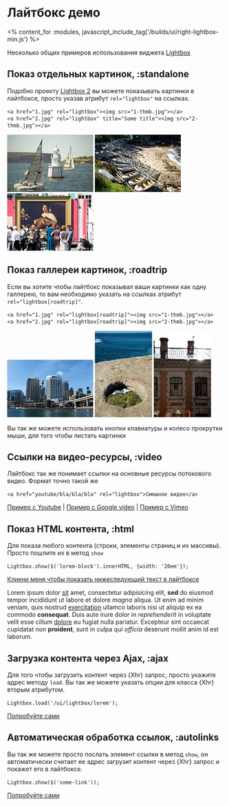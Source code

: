 # Лайтбокс демо
<% content_for :modules, javascript_include_tag('/builds/ui/right-lightbox-min.js') %>

Несколько общих примеров использования виджета [Lightbox](/ui/lightbox)

## Показ отдельных картинок, :standalone

Подобно проекту [Lightbox 2](http://www.huddletogether.com/projects/lightbox2) вы
можете показывать картинки в лайтбоксе, просто указав атрибут `rel="lightbox"` на ссылках.

    <a href="1.jpg" rel="lightbox"><img src="1-thmb.jpg"></a>
    <a href="2.jpg" rel="lightbox" title="Some title"><img src="2-thmb.jpg"></a>

<p>
  <a href="/images/test/1.jpg" rel="lightbox" title="Watson's Bay"><img src="/images/test/1-thmb.jpg" /></a>
  <a href="/images/test/2.jpg" rel="lightbox"><img src="/images/test/2-thmb.jpg" /></a>
  <a href="/images/test/3.jpg" rel="lightbox" title="Caravaggio"><img src="/images/test/3-thmb.jpg" /></a>
</p>

## Показ галлереи картинок, :roadtrip

Если вы хотите чтобы лайтбокс показывал ваши картинки как одну галлерею, то вам
необходимо указать на ссылках атрибут `rel="lightbox[roadtrip]"`.

    <a href="1.jpg" rel="lightbox[roadtrip]"><img src="1-thmb.jpg"></a>
    <a href="2.jpg" rel="lightbox[roadtrip]"><img src="2-thmb.jpg"></a>

<p>
  <a href="/images/test/4.jpg" rel="lightbox[roadtrip]" title="Darling Harbour"><img src="/images/test/4-thmb.jpg" /></a>
  <a href="/images/test/5.jpg" rel="lightbox[roadtrip]" title="Coogie"><img src="/images/test/5-thmb.jpg" /></a>
  <a href="/images/test/6.jpg" rel="lightbox[roadtrip]" title="Rain In St.Petersburg"><img src="/images/test/6-thmb.jpg" /></a>
</p>

Вы так же можете использовать кнопки клавиатуры и колесо прокрутки мыши, для того чтобы
листать картинки


## Ссылки на видео-ресурсы, :video

Лайтбокс так же понимает ссылки на основные ресурсы потокового видео. Формат точно такой же

    <a href="youtube/bla/bla/bla" rel="lightbox">Смешное видео</a>

<p>
  <a href="http://www.youtube.com/watch?v=VAfnbIrQTSk" rel="lightbox">Пример с Youtube</a> |
  <a href="http://video.google.com/videoplay?docid=99174057823861673" rel="lightbox">Пример с Google video</a> |
  <a href="http://vimeo.com/5727117" rel="lightbox">Пример с Vimeo</a>
</p>


## Показ HTML контента, :html

Для показа любого контента (строки, элементы страниц и их массивы). Просто пошлите их в метод `show`

    Lightbox.show($('lorem-block').innerHTML, {width: '20em'});

<p>
  <a href="" onclick="Lightbox.show($('lorem-block').innerHTML,{width:'20em'}); return false;">Кликни меня чтобы показать нижеследующий текст в лайтбоксе</a>
</p>
<p id="lorem-block">
  Lorem ipsum dolor <u>sit</u> amet, consectetur adipisicing elit, <b>sed</b> do eiusmod tempor incididunt ut labore et dolore <i>magna</i> aliqua. Ut enim ad minim veniam, quis nostrud <u>exercitation</u> ullamco laboris nisi ut aliquip ex ea commodo <b>consequat</b>. Duis aute irure dolor in <i>reprehenderit</i> in voluptate velit esse cillum <u>dolore</u> eu fugiat nulla pariatur. Excepteur sint occaecat cupidatat non <b>proident</b>, sunt in culpa qui <i>officia</i> deserunt mollit anim id est laborum.
</p>

## Загрузка контента через Ajax, :ajax

Для того чтобы загрузить контент через {Xhr} запрос, просто укажите адрес методу `load`.
Вы так же можете указать опции для класса {Xhr} вторым атрибутом.

    Lightbox.load('/ui/lightbox/lorem');

<p>
  <a href="" onclick="Lightbox.load('/ui/lightbox/lorem'); return false;">Попробуйте сами</a>
</p>

## Автоматическая обработка ссылок, :autolinks

Вы так же можете просто послать элемент ссылки в метод `show`, он автоматически считает ее адрес
загрузит контент через {Xhr} запрос и покажет его в лайтбоксе.

    Lightbox.show($('some-link'));

<p>
  <a href="/ui/lightbox/lorem" title="Loaded By Link" onclick="Lightbox.show(this); return false;">Попробуйте сами</a>
</p>
